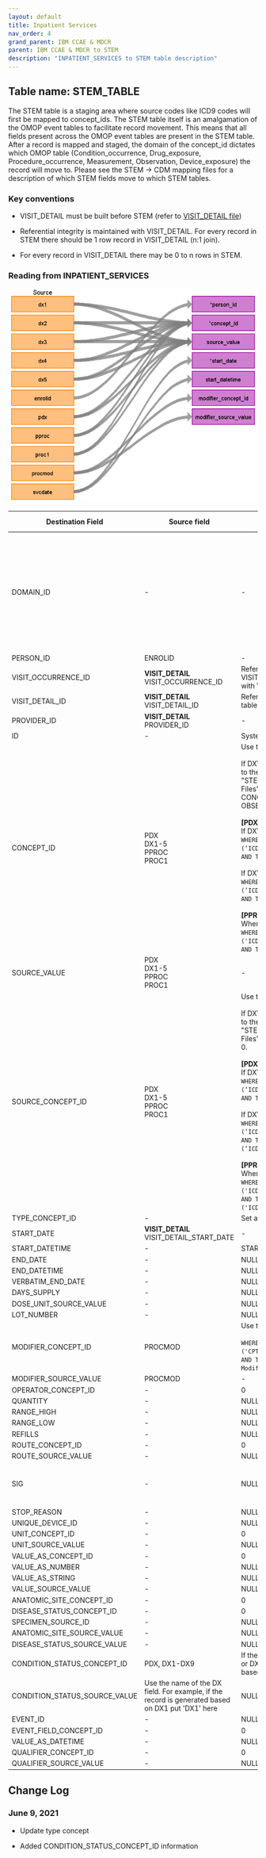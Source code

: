 ```yaml
---
layout: default
title: Inpatient Services
nav_order: 4
grand_parent: IBM CCAE & MDCR
parent: IBM CCAE & MDCR to STEM
description: "INPATIENT_SERVICES to STEM table description"
---
```


## Table name: **STEM_TABLE**

The STEM table is a staging area where source codes like ICD9 codes will first be mapped to concept_ids. The STEM table itself is an amalgamation of the OMOP event tables to facilitate record movement. This means that all fields present across the OMOP event tables are present in the STEM table. After a record is mapped and staged, the domain of the concept_id dictates which OMOP table (Condition_occurrence, Drug_exposure, Procedure_occurrence, Measurement, Observation, Device_exposure) the record will move to. Please see the STEM -> CDM mapping files for a description of which STEM fields move to which STEM tables.

### Key conventions

* VISIT_DETAIL must be built before STEM (refer to [VISIT_DETAIL file](https://ohdsi.github.io/ETL-LambdaBuilder/IBM_CCAE_MDCR/CCAE_MDCR_visit_detail.html))
  
* Referential integrity is maintained with VISIT_DETAIL.
For every record in STEM there should be 1 row record in VISIT_DETAIL (n:1 join).

* For every record in VISIT_DETAIL there may be 0 to n rows in STEM.

### Reading from **INPATIENT_SERVICES**

![](images/image2.png)

| Destination Field | Source field | Logic | Comment field |
| --- | --- | --- | --- |
| DOMAIN_ID | - | - | This should be the domain_id of the standard concept in the CONCEPT_ID field. If a code is mapped to CONCEPT_ID 0, put the domain_id as Observation |
| PERSON_ID | ENROLID | - | - |
| VISIT_OCCURRENCE_ID | **VISIT_DETAIL**<br>VISIT_OCCURRENCE_ID | Refer to logic in building VISIT_OCCURRENCE table for linking with VISIT_OCCURRENCE_ID. | - |
| VISIT_DETAIL_ID | **VISIT_DETAIL**<br>VISIT_DETAIL_ID | Refer to logic in building VISIT_DETAIL table for linking with VISIT_DETAIL_ID. | - |
| PROVIDER_ID | **VISIT_DETAIL**<br>PROVIDER_ID | - | - |
| ID | - | System generated. | - |
| CONCEPT_ID | PDX<br>DX1-5<br>PPROC<br>PROC1 |  Use the <a href="https://ohdsi.github.io/CommonDataModel/sqlScripts.html">Source-to-Standard Query</a>.<br><br>  If DXVER does not have a value, review to the "Key Conventions" under the "STEM Key Conventions and Lookup Files" page.  If no map is made, assign CONCEPT_ID to 0 and set DOMAIN_ID as OBSERVATION.<br/><br/>**[PDX, DX1-5]**<br/>If DXVER=9 use the filter:<br/> `WHERE SOURCE_VOCABULARY_ID IN (‘ICD9CM’)`<br>`AND TARGET_STANDARD_CONCEPT = 'S'`<br/><br/>If DXVER=0 use the filter:<br/>`WHERE SOURCE_VOCABULARY_ID IN (’ICD10CM’)`<br>`AND TARGET_STANDARD_CONCEPT = 'S'` <br /><br />**[PPROC, PROC1]**<br/>When PROCTYP <> 0:<br />  `WHERE SOURCE_VOCABULARY_ID IN ('ICD9Proc','HCPCS','CPT4',’ICD10PCS’)`<br>`AND TARGET_STANDARD_CONCEPT = 'S'` | - |
| SOURCE_VALUE | PDX<br>DX1-5<br>PPROC<br>PROC1 | - | - |
| SOURCE_CONCEPT_ID | PDX<br>DX1-5<br>PPROC<br>PROC1 |  Use the <a href="https://ohdsi.github.io/CommonDataModel/sqlScripts.html">Source-to-Source Query</a>.<br><br>  If DXVER does not have a value, review to the "Key Conventions" under the "STEM Key Conventions and Lookup Files" page.  If no map is made, assign to 0.<br/><br/>**[PDX, DX1-5]**<br/>If DXVER=9 use the filter:<br/> `WHERE SOURCE_VOCABULARY_ID IN (‘ICD9CM’)`<br>`AND TARGET_VOCABULARY_ID IN (‘ICD9CM’)`<br/><br/>If DXVER=0 use the filter:<br/>`WHERE SOURCE_VOCABULARY_ID IN (’ICD10CM’)`<br>`AND TARGET_VOCABULARY_ID IN (‘ICD10CM’)` <br /><br />**[PPROC, PROC1]**<br/>When PROCTYP <> 0:<br />  `WHERE SOURCE_VOCABULARY_ID IN ('ICD9Proc','HCPCS','CPT4',’ICD10PCS’)`<br>`AND TARGET_VOCABULARY_ID IN ('ICD9Proc','HCPCS','CPT4',’ICD10PCS’)` | - |
| TYPE_CONCEPT_ID | - | Set all to `32854` (Inpatient claim detail) | - |
| START_DATE | **VISIT_DETAIL**<br>VISIT_DETAIL_START_DATE | - | - |
| START_DATETIME | - | START_DATE + midnight | - |
| END_DATE | - | NULL | - |
| END_DATETIME | - | NULL | - |
| VERBATIM_END_DATE | - | NULL | - |
| DAYS_SUPPLY | - | NULL | - |
| DOSE_UNIT_SOURCE_VALUE | - | NULL | - |
| LOT_NUMBER | - | NULL | - |
| MODIFIER_CONCEPT_ID | PROCMOD | Use the <a href="https://ohdsi.github.io/CommonDataModel/sqlScripts.html">Source-to-Standard Query</a>.<br><br>`WHERE SOURCE_CONCEPT_CLASS_ID IN ('CPT4 Modifier')`<br/> `AND TARGET_CONCEPT_CLASS_ID IN ('CPT4 Modifier')` | If PROCMOD is blank then leave this field blank as well |
| MODIFIER_SOURCE_VALUE | PROCMOD | - | - |
| OPERATOR_CONCEPT_ID | - | 0 | - |
| QUANTITY | - | NULL | - |
| RANGE_HIGH | - | NULL | - |
| RANGE_LOW | - | NULL | - |
| REFILLS | - | NULL | - |
| ROUTE_CONCEPT_ID | - | 0 | - |
| ROUTE_SOURCE_VALUE | - | NULL | - |
| SIG | - | NULL | "Sig" is short for the Latin, signetur, or "let it be labeled." |
| STOP_REASON | - | NULL | - |
| UNIQUE_DEVICE_ID | - | NULL | - |
| UNIT_CONCEPT_ID | - | 0 | - |
| UNIT_SOURCE_VALUE | - | NULL | - |
| VALUE_AS_CONCEPT_ID | - | 0 | - |
| VALUE_AS_NUMBER | - | NULL | - |
| VALUE_AS_STRING | - | NULL | - |
| VALUE_SOURCE_VALUE | - | NULL | - |
| ANATOMIC_SITE_CONCEPT_ID | - | 0 | - |
| DISEASE_STATUS_CONCEPT_ID | - | 0 | - |
| SPECIMEN_SOURCE_ID | - | NULL | - |
| ANATOMIC_SITE_SOURCE_VALUE | - | NULL | - |
| DISEASE_STATUS_SOURCE_VALUE | - | NULL | - |
| CONDITION_STATUS_CONCEPT_ID | PDX, DX1-DX9 | If the record is generated based on PDX or DX1 set to `32902` else if the record is based on DX2-DX9 set to `32908` | - | - |
| CONDITION_STATUS_SOURCE_VALUE | Use the name of the DX field. For example, if the record is generated based on DX1 put 'DX1' here | NULL | - |
| EVENT_ID | - | NULL | - |
| EVENT_FIELD_CONCEPT_ID | - | 0 | - |
| VALUE_AS_DATETIME | - | NULL | - |
| QUALIFIER_CONCEPT_ID | - | 0 | - |
| QUALIFIER_SOURCE_VALUE | - | NULL | - |

## Change Log

### June 9, 2021
* Update type concept

* Added CONDITION_STATUS_CONCEPT_ID information
